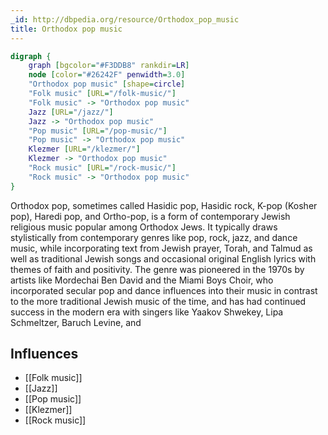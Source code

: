```yaml
---
_id: http://dbpedia.org/resource/Orthodox_pop_music
title: Orthodox pop music
---
```


```dot
digraph {
	graph [bgcolor="#F3DDB8" rankdir=LR]
	node [color="#26242F" penwidth=3.0]
	"Orthodox pop music" [shape=circle]
	"Folk music" [URL="/folk-music/"]
	"Folk music" -> "Orthodox pop music"
	Jazz [URL="/jazz/"]
	Jazz -> "Orthodox pop music"
	"Pop music" [URL="/pop-music/"]
	"Pop music" -> "Orthodox pop music"
	Klezmer [URL="/klezmer/"]
	Klezmer -> "Orthodox pop music"
	"Rock music" [URL="/rock-music/"]
	"Rock music" -> "Orthodox pop music"
}
```

Orthodox pop, sometimes called Hasidic pop, Hasidic rock, K-pop (Kosher pop), Haredi pop, and Ortho-pop, is a form of contemporary Jewish religious music popular among Orthodox Jews. It typically draws stylistically from contemporary genres like pop, rock, jazz, and dance music, while incorporating text from Jewish prayer, Torah, and Talmud as well as traditional Jewish songs and occasional original English lyrics with themes of faith and positivity. The genre was pioneered in the 1970s by artists like Mordechai Ben David and the Miami Boys Choir, who incorporated secular pop and dance influences into their music in contrast to the more traditional Jewish music of the time, and has had continued success in the modern era with singers like Yaakov Shwekey, Lipa Schmeltzer, Baruch Levine, and

## Influences

- [[Folk music]]
- [[Jazz]]
- [[Pop music]]
- [[Klezmer]]
- [[Rock music]]
